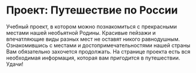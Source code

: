 # Проект: Путешествие по России
Учебный проект, в котором можно познакомиться с прекрасными местами нашей необьятной Родины. 
Красивые пейзажи и впечатляющие виды разных мест не оставят никого равнодушным.
Ознакомившись с местами и достопримечательностями нашей страны Вам обязательно захочется продолжать.
На странице проекта есть вся необходимая информация, которая вам пригодится в путешествии.
Удачи!
